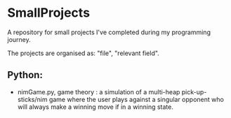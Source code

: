 # SmallProjects
A repository for small projects I've completed during my programming journey.

The projects are organised as: "file", "relevant field". 

## Python:
- nimGame.py, game theory : a simulation of a multi-heap pick-up-sticks/nim game where the user plays against a singular opponent who will always make a winning move if in a winning state.

